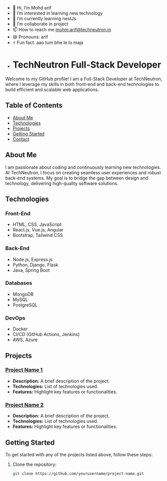 - 👋 Hi, I’m Mohd arif
- 👀 I’m interested in learning new technology
- 🌱 I’m currently learning nestJs
- 💞️ I’m collaborate in project
- 📫 How to reach me mohm.arif@techneutron.in
- 😄 Pronouns: arif
- ⚡ Fun fact: aao tum bhe le lo maja
- # TechNeutron Full-Stack Developer

Welcome to my GitHub profile! I am a Full-Stack Developer at TechNeutron, where I leverage my skills in both front-end and back-end technologies to build efficient and scalable web applications.

## Table of Contents

- [About Me](#about-me)
- [Technologies](#technologies)
- [Projects](#projects)
- [Getting Started](#getting-started)
- [Contact](#contact)

## About Me

I am passionate about coding and continuously learning new technologies. At TechNeutron, I focus on creating seamless user experiences and robust back-end systems. My goal is to bridge the gap between design and technology, delivering high-quality software solutions.

## Technologies

### Front-End
- HTML, CSS, JavaScript
- React.js, Vue.js, Angular
- Bootstrap, Tailwind CSS

### Back-End
- Node.js, Express.js
- Python, Django, Flask
- Java, Spring Boot

### Databases
- MongoDB
- MySQL
- PostgreSQL

### DevOps
- Docker
- CI/CD (GitHub Actions, Jenkins)
- AWS, Azure

## Projects

### [Project Name 1](link-to-project)
- **Description:** A brief description of the project.
- **Technologies:** List of technologies used.
- **Features:** Highlight key features or functionalities.

### [Project Name 2](link-to-project)
- **Description:** A brief description of the project.
- **Technologies:** List of technologies used.
- **Features:** Highlight key features or functionalities.

## Getting Started

To get started with any of the projects listed above, follow these steps:

1. Clone the repository:
   ```bash
   git clone https://github.com/yourusername/project-name.git


<!---
techneutr/techneutr is a ✨ special ✨ repository because its `README.md` (this file) appears on your GitHub profile.
You can click the Preview link to take a look at your changes.
--->
